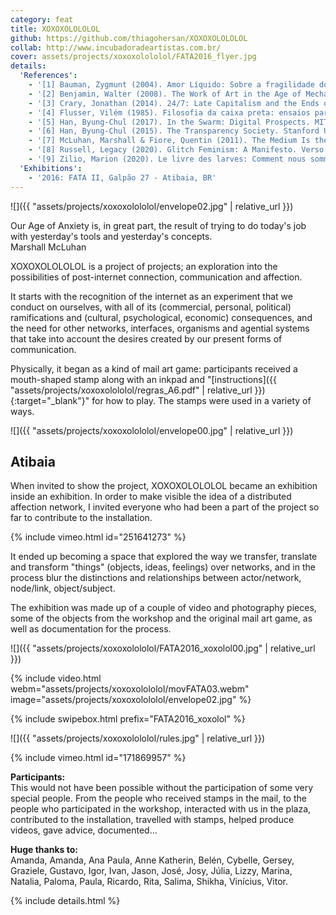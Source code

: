 ```yaml
---
category: feat
title: XOXOXOLOLOLOL
github: https://github.com/thiagohersan/XOXOXOLOLOLOL
collab: http://www.incubadoradeartistas.com.br/
cover: assets/projects/xoxoxolololol/FATA2016_flyer.jpg
details:
  'References':
    - '[1] Bauman, Zygmunt (2004). Amor Líquido: Sobre a fragilidade dos laços humanos. Editora Schwarcz - Companhia das Letras.'
    - '[2] Benjamin, Walter (2008). The Work of Art in the Age of Mechanical Reproduction. Penguin UK.'
    - '[3] Crary, Jonathan (2014). 24/7: Late Capitalism and the Ends of Sleep. Verso Books.'
    - '[4] Flusser, Vilém (1985). Filosofia da caixa preta: ensaios para uma futura filosofia da fotografia.'
    - '[5] Han, Byung-Chul (2017). In the Swarm: Digital Prospects. MIT Press.'
    - '[6] Han, Byung-Chul (2015). The Transparency Society. Stanford University Press.'
    - '[7] McLuhan, Marshall & Fiore, Quentin (2011). The Medium Is the Massage: An Inventory of Effects. Gingko Press Inc.'
    - '[8] Russell, Legacy (2020). Glitch Feminism: A Manifesto. Verso Books.'
    - '[9] Zilio, Marion (2020). Le livre des larves: Comment nous sommes devenu.e.s nos proies. PUF.'
  'Exhibitions':
    - '2016: FATA II, Galpão 27 - Atibaia, BR'
---
```

![]({{ "assets/projects/xoxoxolololol/envelope02.jpg" | relative_url }})

<div class="quote">
  Our Age of Anxiety is, in great part, the result of trying to do today's job with yesterday's tools and yesterday's concepts.<br>
  <span class="quote-author">Marshall McLuhan</span>
</div>

XOXOXOLOLOLOL is a project of projects; an exploration into the possibilities of post-internet connection, communication and affection.

It starts with the recognition of the internet as an experiment that we conduct on ourselves, with all of its (commercial, personal, political) ramifications and (cultural, psychological, economic) consequences, and the need for other networks, interfaces, organisms and agential systems that take into account the desires created by our present forms of communication.

Physically, it began as a kind of mail art game: participants received a mouth-shaped stamp along with an inkpad and "[instructions]({{ "assets/projects/xoxoxolololol/regras_A6.pdf" | relative_url }}){:target="_blank"}" for how to play. The stamps were used in a variety of ways.

![]({{ "assets/projects/xoxoxolololol/envelope00.jpg" | relative_url }})

## Atibaia
When invited to show the project, XOXOXOLOLOLOL became an exhibition inside an exhibition. In order to make visible the idea of a distributed affection network, I invited everyone who had been a part of the project so far to contribute to the installation.

{% include vimeo.html id="251641273" %}

It ended up becoming a space that explored the way we transfer, translate and transform "things" (objects, ideas, feelings) over networks, and in the process blur the distinctions and relationships between actor/network, node/link, object/subject.

The exhibition was made up of a couple of video and photography pieces, some of the objects from the workshop and the original mail art game, as well as documentation for the process.

![]({{ "assets/projects/xoxoxolololol/FATA2016_xoxolol00.jpg" | relative_url }})

{% include video.html
  webm="assets/projects/xoxoxolololol/movFATA03.webm"
  image="assets/projects/xoxoxolololol/envelope02.jpg"
%}

{% include swipebox.html prefix="FATA2016_xoxolol" %}

![]({{ "assets/projects/xoxoxolololol/rules.jpg" | relative_url }})

{% include vimeo.html id="171869957" %}

**Participants:**  
This would not have been possible without the participation of some very special people. From the people who received stamps in the mail, to the people who participated in the workshop, interacted with us in the plaza, contributed to the installation, travelled with stamps, helped produce videos, gave advice, documented...

**Huge thanks to:**  
Amanda, Amanda, Ana Paula, Anne Katherin, Belén, Cybelle, Gersey, Graziele, Gustavo, Igor, Ivan, Jason, José, Josy, Júlia, Lizzy, Marina, Natalia, Paloma, Paula, Ricardo, Rita, Salima, Shikha, Vinícius, Vitor.

{% include details.html %}
